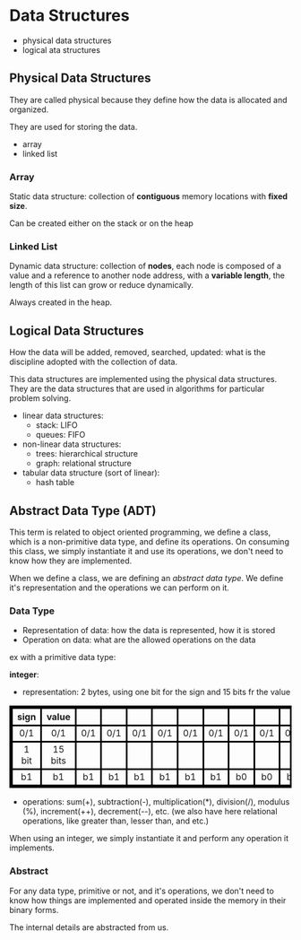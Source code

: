 # Data Structures

- physical data structures
- logical ata structures

## Physical Data Structures

They are called physical because they define how the data is allocated and organized.

They are used for storing the data.

- array
- linked list

### Array

Static data structure: collection of **contiguous** memory locations with **fixed size**.

Can be created either on the stack or on the heap

### Linked List

Dynamic data structure: collection of **nodes**, each node is composed of a value and a reference to another node address, with a **variable length**, the length of this list can grow or reduce dynamically.

Always created in the heap.

## Logical Data Structures

How the data will be added, removed, searched, updated: what is the discipline adopted with the collection of data.

This data structures are implemented using the physical data structures. They are the data structures that are used in algorithms for particular problem solving.

- linear data structures: 
  - stack: LIFO
  - queues: FIFO
- non-linear data structures:
  - trees: hierarchical structure 
  - graph: relational structure
- tabular data structure (sort of linear):
  - hash table

## Abstract Data Type (ADT)

This term is related to object oriented programming, we define a class, which is a non-primitive data type, and define its operations. On consuming this class, we simply instantiate it and use its operations, we don't need to know how they are implemented.

When we define a class, we are defining an *abstract data type*. We define it's representation and the operations we can perform on it.

### Data Type
  
  - Representation of data: how the data is represented, how it is stored
  - Operation on data: what are the allowed operations on the data

ex with a primitive data type:

**integer**:

- representation: 2 bytes, using one bit for the sign and 15 bits fr the value

<style>
table, th, td {
  border: 3px solid black;
}
</style>
|  sign |  value  |     |     |     |     |     |     |     |     |     |     |     |     |     |     |
|:-----:|:-------:|:---:|:---:|:---:|:---:|:---:|:---:|:---:|:---:|:---:|:---:|:---:|:---:|:---:|:---:|
| 0/1   | 0/1     | 0/1 | 0/1 | 0/1 | 0/1 | 0/1 | 0/1 | 0/1 | 0/1 | 0/1 | 0/1 | 0/1 | 0/1 | 0/1 | 0/1 |
| 1 bit | 15 bits |     |     |     |     |     |     |     |     |     |     |     |     |     |     |
| b1    | b1      | b1  | b1  | b1  | b1  | b1  | b1  | b0  | b0  | b0  | b0  | b0  | b0  | b0  | b0  |

- operations: sum(+), subtraction(-), multiplication(*), division(/), modulus (%), increment(++), decrement(--), etc. (we also have here relational operations, like greater than, lesser than, and etc.)

When using an integer, we simply instantiate it and perform any operation it implements.

### Abstract

For any data type, primitive or not, and it's operations, we don't need to know how things are implemented and operated inside the memory in their binary forms.

The internal details are abstracted from us.
